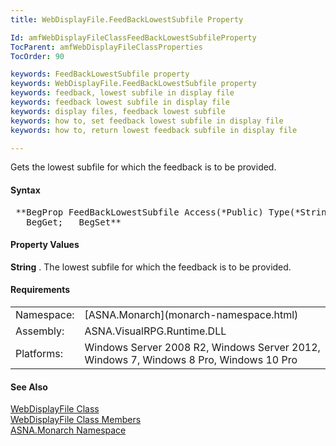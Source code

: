 ```yaml
---
title: WebDisplayFile.FeedBackLowestSubfile Property

Id: amfWebDisplayFileClassFeedBackLowestSubfileProperty
TocParent: amfWebDisplayFileClassProperties
TocOrder: 90

keywords: FeedBackLowestSubfile property
keywords: WebDisplayFile.FeedBackLowestSubfile property
keywords: feedback, lowest subfile in display file
keywords: feedback lowest subfile in display file
keywords: display files, feedback lowest subfile
keywords: how to, set feedback lowest subfile in display file
keywords: how to, return lowest feedback subfile in display file

---
```


Gets the lowest subfile for which the feedback is to be provided.

#### Syntax
<pre class="prettyprint"> **BegProp FeedBackLowestSubfile Access(*Public) Type(*String)
   BegGet;   BegSet** </pre>

#### Property Values
**String** . The lowest subfile for which the feedback is to be provided.
<!-- -->

#### Requirements
<table class="dttable" cellspacing="0" cellpadding="4" width="60%">
           <colgroup>
            <col width="15%" style="font-weight:bold" />
            <col width="85%" />
          </colgroup>
          <tr>
            <td>Namespace:</td>
            <td>[ASNA.Monarch](monarch-namespace.html)</td>
          </tr>
          <tr>
            <td>Assembly:</td>
            <td>ASNA.VisualRPG.Runtime.DLL</td>
          </tr>
         <tr>
            <td>Platforms:</td>
            <td>Windows Server 2008 R2, Windows Server 2012,  Windows 7, Windows 8 Pro, Windows 10 Pro</td>
         </tr>
</table>

<!-- end -->

#### See Also
[ WebDisplayFile Class](web-display-file-class.html) <br /> [ WebDisplayFile Class Members](web-display-file-class-members.html) <br /> [ASNA.Monarch Namespace](monarch-namespace.html)
